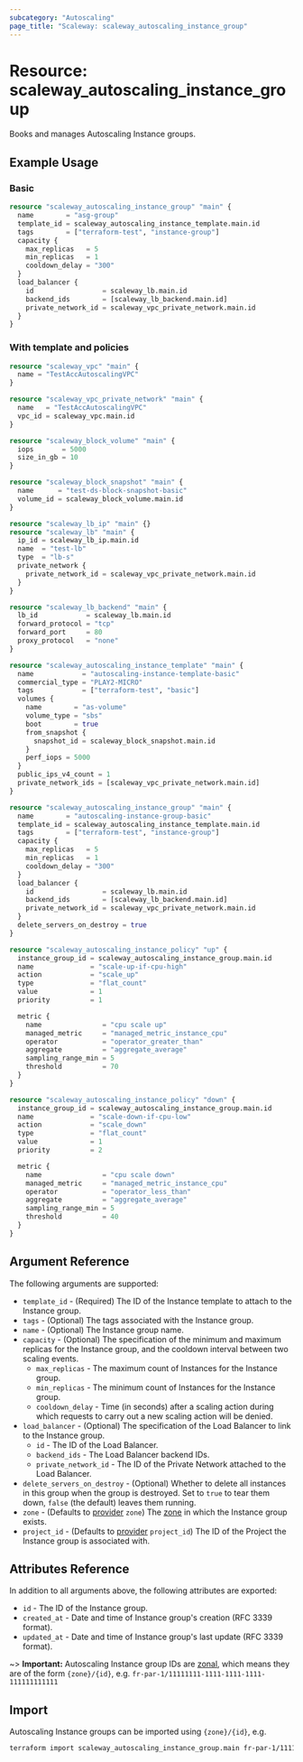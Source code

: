 ```yaml
---
subcategory: "Autoscaling"
page_title: "Scaleway: scaleway_autoscaling_instance_group"
---
```


# Resource: scaleway_autoscaling_instance_group

Books and manages Autoscaling Instance groups.

## Example Usage

### Basic

```terraform
resource "scaleway_autoscaling_instance_group" "main" {
  name        = "asg-group"
  template_id = scaleway_autoscaling_instance_template.main.id
  tags        = ["terraform-test", "instance-group"]
  capacity {
    max_replicas   = 5
    min_replicas   = 1
    cooldown_delay = "300"
  }
  load_balancer {
    id                 = scaleway_lb.main.id
    backend_ids        = [scaleway_lb_backend.main.id]
    private_network_id = scaleway_vpc_private_network.main.id
  }
}
```

### With template and policies

```terraform
resource "scaleway_vpc" "main" {
  name = "TestAccAutoscalingVPC"
}

resource "scaleway_vpc_private_network" "main" {
  name   = "TestAccAutoscalingVPC"
  vpc_id = scaleway_vpc.main.id
}

resource "scaleway_block_volume" "main" {
  iops       = 5000
  size_in_gb = 10
}

resource "scaleway_block_snapshot" "main" {
  name      = "test-ds-block-snapshot-basic"
  volume_id = scaleway_block_volume.main.id
}

resource "scaleway_lb_ip" "main" {}
resource "scaleway_lb" "main" {
  ip_id = scaleway_lb_ip.main.id
  name  = "test-lb"
  type  = "lb-s"
  private_network {
    private_network_id = scaleway_vpc_private_network.main.id
  }
}

resource "scaleway_lb_backend" "main" {
  lb_id            = scaleway_lb.main.id
  forward_protocol = "tcp"
  forward_port     = 80
  proxy_protocol   = "none"
}

resource "scaleway_autoscaling_instance_template" "main" {
  name            = "autoscaling-instance-template-basic"
  commercial_type = "PLAY2-MICRO"
  tags            = ["terraform-test", "basic"]
  volumes {
    name        = "as-volume"
    volume_type = "sbs"
    boot        = true
    from_snapshot {
      snapshot_id = scaleway_block_snapshot.main.id
    }
    perf_iops = 5000
  }
  public_ips_v4_count = 1
  private_network_ids = [scaleway_vpc_private_network.main.id]
}

resource "scaleway_autoscaling_instance_group" "main" {
  name        = "autoscaling-instance-group-basic"
  template_id = scaleway_autoscaling_instance_template.main.id
  tags        = ["terraform-test", "instance-group"]
  capacity {
    max_replicas   = 5
    min_replicas   = 1
    cooldown_delay = "300"
  }
  load_balancer {
    id                 = scaleway_lb.main.id
    backend_ids        = [scaleway_lb_backend.main.id]
    private_network_id = scaleway_vpc_private_network.main.id
  }
  delete_servers_on_destroy = true
}

resource "scaleway_autoscaling_instance_policy" "up" {
  instance_group_id = scaleway_autoscaling_instance_group.main.id
  name              = "scale-up-if-cpu-high"
  action            = "scale_up"
  type              = "flat_count"
  value             = 1
  priority          = 1

  metric {
    name               = "cpu scale up"
    managed_metric     = "managed_metric_instance_cpu"
    operator           = "operator_greater_than"
    aggregate          = "aggregate_average"
    sampling_range_min = 5
    threshold          = 70
  }
}

resource "scaleway_autoscaling_instance_policy" "down" {
  instance_group_id = scaleway_autoscaling_instance_group.main.id
  name              = "scale-down-if-cpu-low"
  action            = "scale_down"
  type              = "flat_count"
  value             = 1
  priority          = 2

  metric {
    name               = "cpu scale down"
    managed_metric     = "managed_metric_instance_cpu"
    operator           = "operator_less_than"
    aggregate          = "aggregate_average"
    sampling_range_min = 5
    threshold          = 40
  }
}

```

## Argument Reference

The following arguments are supported:

- `template_id` - (Required) The ID of the Instance template to attach to the Instance group.
- `tags` - (Optional) The tags associated with the Instance group.
- `name` - (Optional) The Instance group name.
- `capacity` - (Optional) The specification of the minimum and maximum replicas for the Instance group, and the cooldown interval between two scaling events.
    - `max_replicas` - The maximum count of Instances for the Instance group.
    - `min_replicas` - The minimum count of Instances for the Instance group.
    - `cooldown_delay` - Time (in seconds) after a scaling action during which requests to carry out a new scaling action will be denied.
- `load_balancer` - (Optional) The specification of the Load Balancer to link to the Instance group.
    - `id` - The ID of the Load Balancer.
    - `backend_ids` - The Load Balancer backend IDs.
    - `private_network_id` - The ID of the Private Network attached to the Load Balancer.
- `delete_servers_on_destroy` - (Optional) Whether to delete all instances in this group when the group is destroyed. Set to `true` to tear them down, `false` (the default) leaves them running.
- `zone` - (Defaults to [provider](../index.md#zone) `zone`) The [zone](../guides/regions_and_zones.md#zones) in which the Instance group exists.
- `project_id` - (Defaults to [provider](../index.md#project_id) `project_id`) The ID of the Project the Instance group is associated with.

## Attributes Reference

In addition to all arguments above, the following attributes are exported:

- `id` - The ID of the Instance group.
- `created_at` - Date and time of Instance group's creation (RFC 3339 format).
- `updated_at` - Date and time of Instance group's last update (RFC 3339 format).

~> **Important:** Autoscaling Instance group IDs are [zonal](../guides/regions_and_zones.md#resource-ids), which means they are of the form `{zone}/{id}`, e.g. `fr-par-1/11111111-1111-1111-1111-111111111111`

## Import

Autoscaling Instance groups can be imported using `{zone}/{id}`, e.g.

```bash
terraform import scaleway_autoscaling_instance_group.main fr-par-1/11111111-1111-1111-1111-111111111111
```
